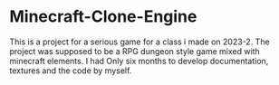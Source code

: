 # Minecraft-Clone-Engine
This is a project for a serious game for a class i made on 2023-2. The project was supposed to be a RPG dungeon style game mixed with minecraft elements. I had Only six months to develop documentation, textures and the code by myself.
